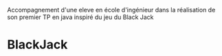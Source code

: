 Accompagnement d'une eleve en école d'ingénieur dans la réalisation de son premier TP en java inspiré du jeu du Black Jack

# BlackJack
